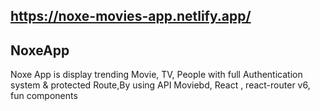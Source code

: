 ## https://noxe-movies-app.netlify.app/
## NoxeApp
Noxe App is display trending Movie, TV, People with full Authentication system &amp; protected Route,By using API Moviebd, React , react-router v6, fun components
